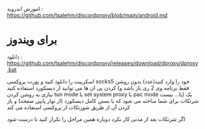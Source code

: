 اموزش اندروید : https://github.com/tsalehm/discordproxy/blob/main/android.md
# برای ویندوز



دانلود : https://github.com/tsalehm/discordproxy/releases/download/dproxy/dproxy.bat


اسکریپت را دانلود کنید و پورت پروکسی socks5 خود را وارد کنید(عدد) بدون روشن کردن پی ان ها می توانید از دیسکورد استفاده کنید (فقط برنامه وی 2 ری باز باشد و نیازی به روشن کردن tun mode یا set system proxy یا pac mode یا... نیست)
یک شرتکات برای شما ساخته می شود که با بستن کامل دیسکورد (از نوار پایین صفحه) و باز کردن آن از طریق شورتکات از پروکسی استفاده می کند

اگر شرتکات بعد از مدتی کار نکرد دوباره همین مراحل را تکرار کنید تا درست شود

